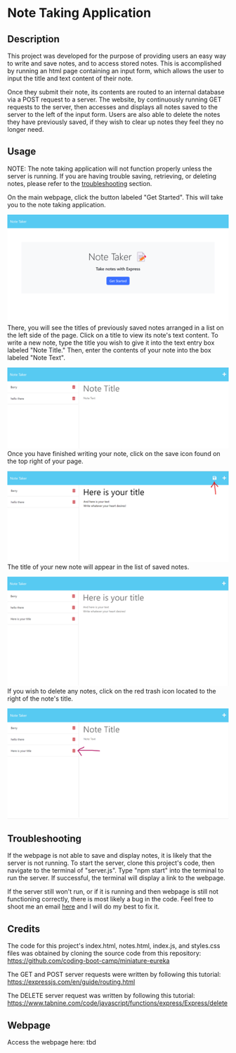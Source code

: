 # Note Taking Application

## Description
This project was developed for the purpose of providing users an easy way to write and save notes, and to access stored notes. This is accomplished by running an html page containing an input form, which allows the user to input the title and text content of their note.

Once they submit their note, its contents are routed to an internal database via a POST request to a server. The website, by continuously running GET requests to the server, then accesses and displays all notes saved to the server to the left of the input form. Users are also able to delete the notes they have previously saved, if they wish to clear up notes they feel they no longer need.

## Usage
NOTE: The note taking application will not function properly unless the server is running. If you are having trouble saving, retrieving, or deleting notes, please refer to the [troubleshooting](#troubleshooting) section.

On the main webpage, click the button labeled "Get Started". This will take you to the note taking application. 

![Landing Page](./site_images/note1.png)
There, you will see the titles of previously saved notes arranged in a list on the left side of the page. Click on a title to view its note's text content. To write a new note, type the title you wish to give it into the text entry box labeled "Note Title." Then, enter the contents of your note into the box labeled "Note Text".

![Note Entry Form](./site_images/note2.png)
Once you have finished writing your note, click on the save icon found on the top right of your page.

![How to Save New Note](./site_images/note4.png)
The title of your new note will appear in the list of saved notes.

![Saved Note](./site_images/note7.png)
If you wish to delete any notes, click on the red trash icon located to the right of the note's title.

![How to Delete Note](./site_images/note6.png)

## Troubleshooting
If the webpage is not able to save and display notes, it is likely that the server is not running. To start the server, clone this project's code, then navigate to the terminal of "server.js". Type "npm start" into the terminal to run the server. If successful, the terminal will display a link to the webpage. 

If the server still won't run, or if it is running and then webpage is still not functioning correctly, there is most likely a bug in the code. Feel free to shoot me an email [here](mailto:c73bailey@gmail.com) and I will do my best to fix it.

## Credits
The code for this project's index.html, notes.html, index.js, and styles.css files was obtained by cloning the source code from this repository: https://github.com/coding-boot-camp/miniature-eureka

The GET and POST server requests were written by following this tutorial: https://expressjs.com/en/guide/routing.html

The DELETE server request was written by following this tutorial: https://www.tabnine.com/code/javascript/functions/express/Express/delete

## Webpage
Access the webpage here: tbd